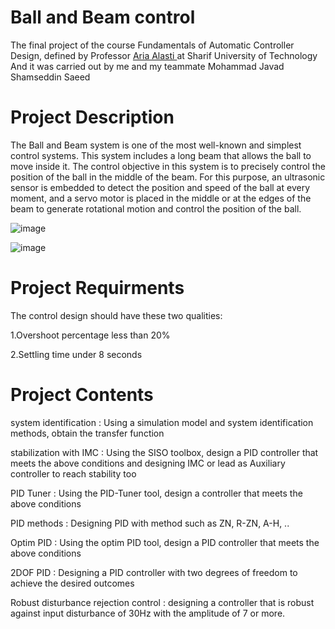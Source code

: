# Ball and Beam control
The final project of the course Fundamentals of Automatic Controller Design, defined by Professor [Aria Alasti ](https://sharif.ir/~aalasti/)at Sharif University of Technology And it was carried out by me and my teammate Mohammad Javad Shamseddin Saeed
# Project Description
The Ball and Beam system is one of the most well-known and simplest control systems. This system includes a long beam that allows the ball to move inside it. The control objective in this system is to precisely control the position of the ball in the middle of the beam. For this purpose, an ultrasonic sensor is embedded to detect the position and speed of the ball at every moment, and a servo motor is placed in the middle or at the edges of the beam to generate rotational motion and control the position of the ball.

![image](https://github.com/user-attachments/assets/edd71c73-f209-4929-9d43-9a394e3752fc)

![image](https://github.com/user-attachments/assets/f9004b1a-df0d-4208-97b3-5732d5767917)

# Project Requirments

The control design should have these two qualities:

1.Overshoot percentage less than 20%     

2.Settling time under 8 seconds

# Project Contents
system identification : Using a simulation model and system identification methods, obtain the transfer function 

stabilization with IMC : Using the SISO toolbox, design a PID controller that meets the above conditions and designing IMC or lead as Auxiliary controller to reach stability too

PID Tuner : Using the PID-Tuner tool, design a controller that meets the above conditions

PID methods : Designing PID with method such as ZN, R-ZN, A-H, ..

Optim PID : Using the optim PID tool, design a PID controller that meets the above conditions

2DOF PID : Designing a PID controller with two degrees of freedom to achieve the desired outcomes

Robust disturbance rejection control : designing a controller that is robust against  input disturbance of 30Hz with the amplitude of 7 or more.
